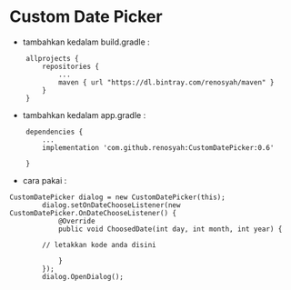 # Custom Date Picker


* tambahkan kedalam build.gradle :

```
	allprojects {
		repositories {
			...
			maven { url "https://dl.bintray.com/renosyah/maven" }
		}
	}

```


* tambahkan kedalam app.gradle :

```
	dependencies {
		...
		implementation 'com.github.renosyah:CustomDatePicker:0.6'
	
	}

```




* cara pakai : 

```
CustomDatePicker dialog = new CustomDatePicker(this);
        dialog.setOnDateChooseListener(new CustomDatePicker.OnDateChooseListener() {
            @Override
            public void ChoosedDate(int day, int month, int year) {
                
		// letakkan kode anda disini

            }
        });
        dialog.OpenDialog();

```
